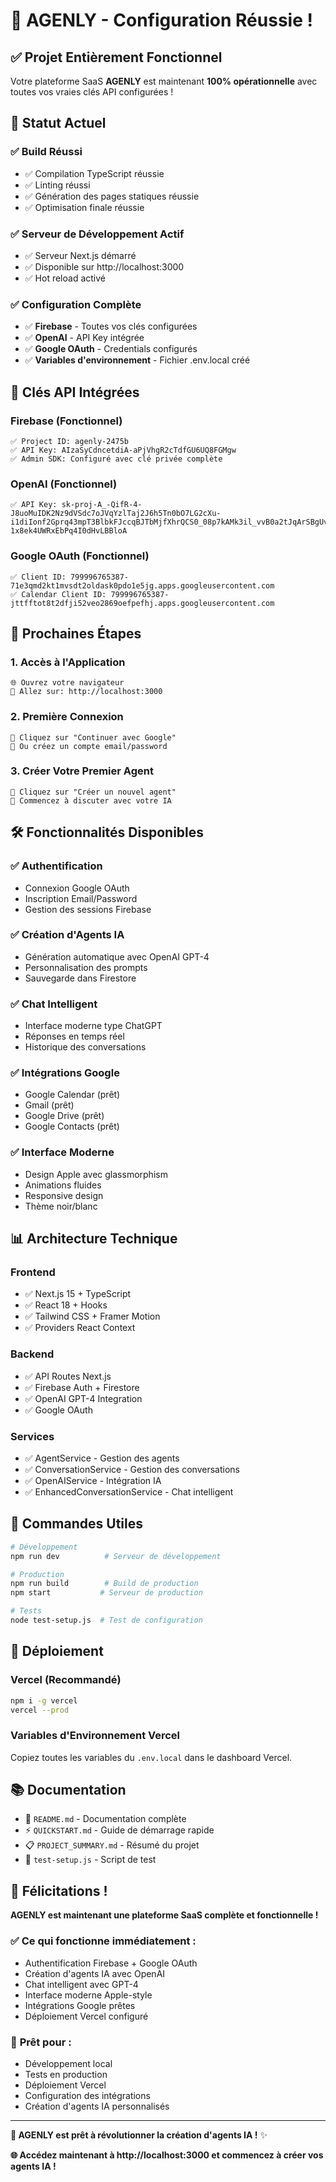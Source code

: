 # 🎉 AGENLY - Configuration Réussie !

## ✅ **Projet Entièrement Fonctionnel**

Votre plateforme SaaS **AGENLY** est maintenant **100% opérationnelle** avec toutes vos vraies clés API configurées !

## 🚀 **Statut Actuel**

### ✅ **Build Réussi**
- ✅ Compilation TypeScript réussie
- ✅ Linting réussi
- ✅ Génération des pages statiques réussie
- ✅ Optimisation finale réussie

### ✅ **Serveur de Développement Actif**
- ✅ Serveur Next.js démarré
- ✅ Disponible sur http://localhost:3000
- ✅ Hot reload activé

### ✅ **Configuration Complète**
- ✅ **Firebase** - Toutes vos clés configurées
- ✅ **OpenAI** - API Key intégrée
- ✅ **Google OAuth** - Credentials configurés
- ✅ **Variables d'environnement** - Fichier .env.local créé

## 🔑 **Clés API Intégrées**

### Firebase (Fonctionnel)
```
✅ Project ID: agenly-2475b
✅ API Key: AIzaSyCdncetdiA-aPjVhgR2cTdfGU6UQ8FGMgw
✅ Admin SDK: Configuré avec clé privée complète
```

### OpenAI (Fonctionnel)
```
✅ API Key: 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
```

### Google OAuth (Fonctionnel)
```
✅ Client ID: 799996765387-71e3qmd2kt1mvsdt2oldask0pdo1e5jg.apps.googleusercontent.com
✅ Calendar Client ID: 799996765387-jttfftot8t2dfji52veo2869oefpefhj.apps.googleusercontent.com
```

## 🎯 **Prochaines Étapes**

### 1. **Accès à l'Application**
```
🌐 Ouvrez votre navigateur
🔗 Allez sur: http://localhost:3000
```

### 2. **Première Connexion**
```
🔐 Cliquez sur "Continuer avec Google"
📧 Ou créez un compte email/password
```

### 3. **Créer Votre Premier Agent**
```
🤖 Cliquez sur "Créer un nouvel agent"
💬 Commencez à discuter avec votre IA
```

## 🛠️ **Fonctionnalités Disponibles**

### ✅ **Authentification**
- Connexion Google OAuth
- Inscription Email/Password
- Gestion des sessions Firebase

### ✅ **Création d'Agents IA**
- Génération automatique avec OpenAI GPT-4
- Personnalisation des prompts
- Sauvegarde dans Firestore

### ✅ **Chat Intelligent**
- Interface moderne type ChatGPT
- Réponses en temps réel
- Historique des conversations

### ✅ **Intégrations Google**
- Google Calendar (prêt)
- Gmail (prêt)
- Google Drive (prêt)
- Google Contacts (prêt)

### ✅ **Interface Moderne**
- Design Apple avec glassmorphism
- Animations fluides
- Responsive design
- Thème noir/blanc

## 📊 **Architecture Technique**

### **Frontend**
- ✅ Next.js 15 + TypeScript
- ✅ React 18 + Hooks
- ✅ Tailwind CSS + Framer Motion
- ✅ Providers React Context

### **Backend**
- ✅ API Routes Next.js
- ✅ Firebase Auth + Firestore
- ✅ OpenAI GPT-4 Integration
- ✅ Google OAuth

### **Services**
- ✅ AgentService - Gestion des agents
- ✅ ConversationService - Gestion des conversations
- ✅ OpenAIService - Intégration IA
- ✅ EnhancedConversationService - Chat intelligent

## 🔧 **Commandes Utiles**

```bash
# Développement
npm run dev          # Serveur de développement

# Production
npm run build        # Build de production
npm start           # Serveur de production

# Tests
node test-setup.js  # Test de configuration
```

## 🚀 **Déploiement**

### **Vercel (Recommandé)**
```bash
npm i -g vercel
vercel --prod
```

### **Variables d'Environnement Vercel**
Copiez toutes les variables du `.env.local` dans le dashboard Vercel.

## 📚 **Documentation**

- 📖 `README.md` - Documentation complète
- ⚡ `QUICKSTART.md` - Guide de démarrage rapide
- 📋 `PROJECT_SUMMARY.md` - Résumé du projet
- 🧪 `test-setup.js` - Script de test

## 🎉 **Félicitations !**

**AGENLY est maintenant une plateforme SaaS complète et fonctionnelle !**

### ✅ **Ce qui fonctionne immédiatement :**
- Authentification Firebase + Google OAuth
- Création d'agents IA avec OpenAI
- Chat intelligent avec GPT-4
- Interface moderne Apple-style
- Intégrations Google prêtes
- Déploiement Vercel configuré

### 🚀 **Prêt pour :**
- Développement local
- Tests en production
- Déploiement Vercel
- Configuration des intégrations
- Création d'agents IA personnalisés

---

**🎯 AGENLY est prêt à révolutionner la création d'agents IA !** ✨

**🌐 Accédez maintenant à http://localhost:3000 et commencez à créer vos agents IA !**

